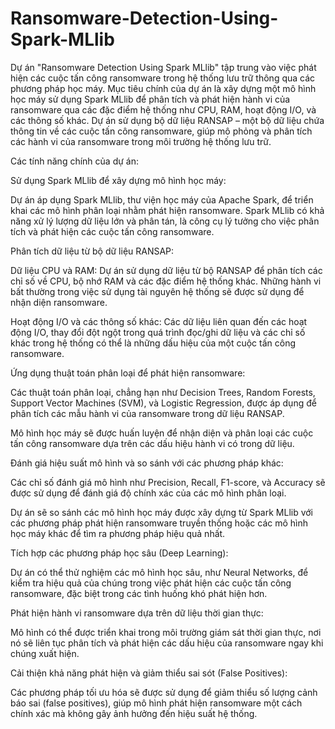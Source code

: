 # Ransomware-Detection-Using-Spark-MLlib
Dự án "Ransomware Detection Using Spark MLlib" tập trung vào việc phát hiện các cuộc tấn công ransomware trong hệ thống lưu trữ thông qua các phương pháp học máy. Mục tiêu chính của dự án là xây dựng một mô hình học máy sử dụng Spark MLlib để phân tích và phát hiện hành vi của ransomware qua các đặc điểm hệ thống như CPU, RAM, hoạt động I/O, và các thông số khác. Dự án sử dụng bộ dữ liệu RANSAP – một bộ dữ liệu chứa thông tin về các cuộc tấn công ransomware, giúp mô phỏng và phân tích các hành vi của ransomware trong môi trường hệ thống lưu trữ.

Các tính năng chính của dự án:

Sử dụng Spark MLlib để xây dựng mô hình học máy:

Dự án áp dụng Spark MLlib, thư viện học máy của Apache Spark, để triển khai các mô hình phân loại nhằm phát hiện ransomware. Spark MLlib có khả năng xử lý lượng dữ liệu lớn và phân tán, là công cụ lý tưởng cho việc phân tích và phát hiện các cuộc tấn công ransomware.

Phân tích dữ liệu từ bộ dữ liệu RANSAP:

Dữ liệu CPU và RAM: Dự án sử dụng dữ liệu từ bộ RANSAP để phân tích các chỉ số về CPU, bộ nhớ RAM và các đặc điểm hệ thống khác. Những hành vi bất thường trong việc sử dụng tài nguyên hệ thống sẽ được sử dụng để nhận diện ransomware.

Hoạt động I/O và các thông số khác: Các dữ liệu liên quan đến các hoạt động I/O, thay đổi đột ngột trong quá trình đọc/ghi dữ liệu và các chỉ số khác trong hệ thống có thể là những dấu hiệu của một cuộc tấn công ransomware.

Ứng dụng thuật toán phân loại để phát hiện ransomware:

Các thuật toán phân loại, chẳng hạn như Decision Trees, Random Forests, Support Vector Machines (SVM), và Logistic Regression, được áp dụng để phân tích các mẫu hành vi của ransomware trong dữ liệu RANSAP.

Mô hình học máy sẽ được huấn luyện để nhận diện và phân loại các cuộc tấn công ransomware dựa trên các dấu hiệu hành vi có trong dữ liệu.

Đánh giá hiệu suất mô hình và so sánh với các phương pháp khác:

Các chỉ số đánh giá mô hình như Precision, Recall, F1-score, và Accuracy sẽ được sử dụng để đánh giá độ chính xác của các mô hình phân loại.

Dự án sẽ so sánh các mô hình học máy được xây dựng từ Spark MLlib với các phương pháp phát hiện ransomware truyền thống hoặc các mô hình học máy khác để tìm ra phương pháp hiệu quả nhất.

Tích hợp các phương pháp học sâu (Deep Learning):

Dự án có thể thử nghiệm các mô hình học sâu, như Neural Networks, để kiểm tra hiệu quả của chúng trong việc phát hiện các cuộc tấn công ransomware, đặc biệt trong các tình huống khó phát hiện hơn.

Phát hiện hành vi ransomware dựa trên dữ liệu thời gian thực:

Mô hình có thể được triển khai trong môi trường giám sát thời gian thực, nơi nó sẽ liên tục phân tích và phát hiện các dấu hiệu của ransomware ngay khi chúng xuất hiện.

Cải thiện khả năng phát hiện và giảm thiểu sai sót (False Positives):

Các phương pháp tối ưu hóa sẽ được sử dụng để giảm thiểu số lượng cảnh báo sai (false positives), giúp mô hình phát hiện ransomware một cách chính xác mà không gây ảnh hưởng đến hiệu suất hệ thống.

